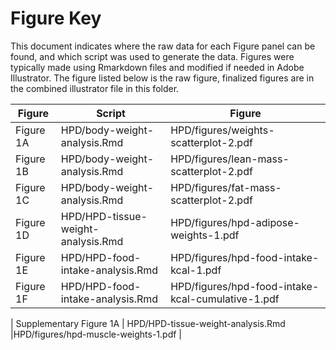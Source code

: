 Figure Key
============

This document indicates where the raw data for each Figure panel can be found, and which script was used to generate the data.  Figures were typically made using Rmarkdown files and modified if needed in Adobe Illustrator.  The figure listed below is the raw figure, finalized figures are in the combined illustrator file in this folder.

| Figure | Script | Figure |
|--------|--------|--------|
| Figure 1A | HPD/body-weight-analysis.Rmd  |  HPD/figures/weights-scatterplot-2.pdf  |
| Figure 1B | HPD/body-weight-analysis.Rmd  |  HPD/figures/lean-mass-scatterplot-2.pdf  |
| Figure 1C | HPD/body-weight-analysis.Rmd  |  HPD/figures/fat-mass-scatterplot-2.pdf  |
| Figure 1D | HPD/HPD-tissue-weight-analysis.Rmd |HPD/figures/hpd-adipose-weights-1.pdf |
| Figure 1E | HPD/HPD-food-intake-analysis.Rmd |HPD/figures/hpd-food-intake-kcal-1.pdf |
| Figure 1F | HPD/HPD-food-intake-analysis.Rmd |HPD/figures/hpd-food-intake-kcal-cumulative-1.pdf |





| Supplementary Figure 1A | HPD/HPD-tissue-weight-analysis.Rmd |HPD/figures/hpd-muscle-weights-1.pdf |
